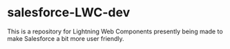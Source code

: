 # salesforce-LWC-dev
This is a repository for Lightning Web Components presently being made to make Salesforce a bit more user friendly.
